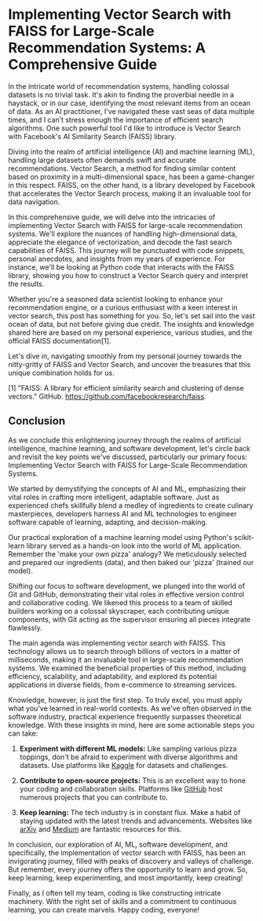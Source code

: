 # Implementing Vector Search with FAISS for Large-Scale Recommendation Systems: A Comprehensive Guide

In the intricate world of recommendation systems, handling colossal datasets is no trivial task. It's akin to finding the proverbial needle in a haystack, or in our case, identifying the most relevant items from an ocean of data. As an AI practitioner, I've navigated these vast seas of data multiple times, and I can’t stress enough the importance of efficient search algorithms. One such powerful tool I'd like to introduce is Vector Search with Facebook's AI Similarity Search (FAISS) library.

Diving into the realm of artificial intelligence (AI) and machine learning (ML), handling large datasets often demands swift and accurate recommendations. Vector Search, a method for finding similar content based on proximity in a multi-dimensional space, has been a game-changer in this respect. FAISS, on the other hand, is a library developed by Facebook that accelerates the Vector Search process, making it an invaluable tool for data navigation.

In this comprehensive guide, we will delve into the intricacies of implementing Vector Search with FAISS for large-scale recommendation systems. We'll explore the nuances of handling high-dimensional data, appreciate the elegance of vectorization, and decode the fast search capabilities of FAISS. This journey will be punctuated with code snippets, personal anecdotes, and insights from my years of experience. For instance, we'll be looking at Python code that interacts with the FAISS library, showing you how to construct a Vector Search query and interpret the results.

Whether you're a seasoned data scientist looking to enhance your recommendation engine, or a curious enthusiast with a keen interest in vector search, this post has something for you. So, let's set sail into the vast ocean of data, but not before giving due credit. The insights and knowledge shared here are based on my personal experience, various studies, and the official FAISS documentation[1]. 

Let's dive in, navigating smoothly from my personal journey towards the nitty-gritty of FAISS and Vector Search, and uncover the treasures that this unique combination holds for us.

[1] "FAISS: A library for efficient similarity search and clustering of dense vectors." GitHub. https://github.com/facebookresearch/faiss.

## Conclusion

As we conclude this enlightening journey through the realms of artificial intelligence, machine learning, and software development, let's circle back and revisit the key points we've discussed, particularly our primary focus: Implementing Vector Search with FAISS for Large-Scale Recommendation Systems. 

We started by demystifying the concepts of AI and ML, emphasizing their vital roles in crafting more intelligent, adaptable software. Just as experienced chefs skillfully blend a medley of ingredients to create culinary masterpieces, developers harness AI and ML technologies to engineer software capable of learning, adapting, and decision-making.

Our practical exploration of a machine learning model using Python's scikit-learn library served as a hands-on look into the world of ML application. Remember the 'make your own pizza' analogy? We meticulously selected and prepared our ingredients (data), and then baked our 'pizza' (trained our model).

Shifting our focus to software development, we plunged into the world of Git and GitHub, demonstrating their vital roles in effective version control and collaborative coding. We likened this process to a team of skilled builders working on a colossal skyscraper, each contributing unique components, with Git acting as the supervisor ensuring all pieces integrate flawlessly.

The main agenda was implementing vector search with FAISS. This technology allows us to search through billions of vectors in a matter of milliseconds, making it an invaluable tool in large-scale recommendation systems. We examined the beneficial properties of this method, including efficiency, scalability, and adaptability, and explored its potential applications in diverse fields, from e-commerce to streaming services.

Knowledge, however, is just the first step. To truly excel, you must apply what you've learned in real-world contexts. As we've often observed in the software industry, practical experience frequently surpasses theoretical knowledge. With these insights in mind, here are some actionable steps you can take:

1. **Experiment with different ML models:** Like sampling various pizza toppings, don't be afraid to experiment with diverse algorithms and datasets. Use platforms like [Kaggle](http://www.kaggle.com) for datasets and challenges.

2. **Contribute to open-source projects:** This is an excellent way to hone your coding and collaboration skills. Platforms like [GitHub](http://www.github.com) host numerous projects that you can contribute to.

3. **Keep learning:** The tech industry is in constant flux. Make a habit of staying updated with the latest trends and advancements. Websites like [arXiv](http://www.arxiv.org) and [Medium](http://www.medium.com) are fantastic resources for this.

In conclusion, our exploration of AI, ML, software development, and specifically, the implementation of vector search with FAISS, has been an invigorating journey, filled with peaks of discovery and valleys of challenge. But remember, every journey offers the opportunity to learn and grow. So, keep learning, keep experimenting, and most importantly, keep creating!

Finally, as I often tell my team, coding is like constructing intricate machinery. With the right set of skills and a commitment to continuous learning, you can create marvels. Happy coding, everyone!